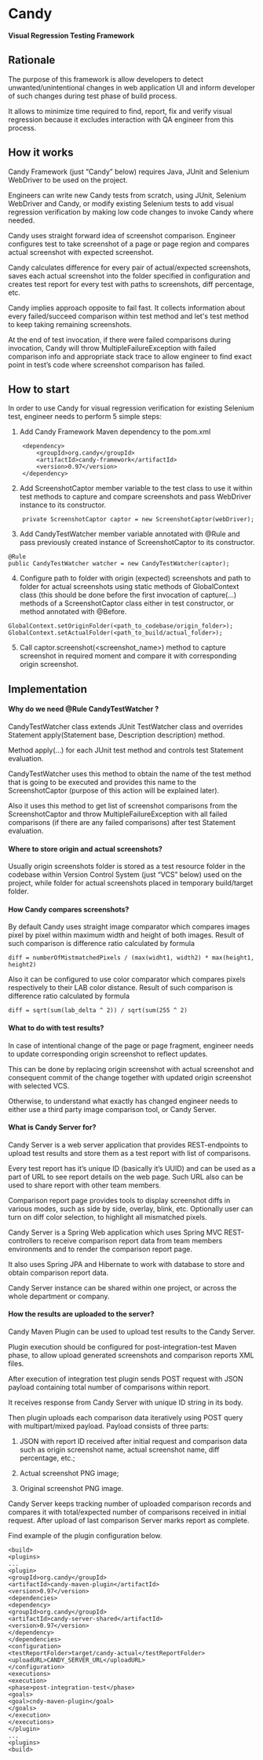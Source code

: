 # Candy

**Visual Regression Testing Framework**

## Rationale

The purpose of this framework is allow developers to detect unwanted/unintentional changes in web application UI and inform developer of such changes during test phase of build process.

It allows to minimize time required to find, report, fix and verify visual regression because it excludes interaction with QA engineer from this process.

  

## How it works

Candy Framework (just “Candy” below) requires Java, JUnit and Selenium WebDriver to be used on the project.

Engineers can write new Candy tests from scratch, using JUnit, Selenium WebDriver and Candy, or modify existing Selenium tests to add visual regression verification by making low code changes to invoke Candy where needed.

Candy uses straight forward idea of screenshot comparison. Engineer configures test to take screenshot of a page or page region and compares actual screenshot with expected screenshot.

Candy calculates difference for every pair of actual/expected screenshots, saves each actual screenshot into the folder specified in configuration and creates test report for every test with paths to screenshots, diff percentage, etc.

Candy implies approach opposite to fail fast. It collects information about every failed/succeed comparison within test method and let's test method to keep taking remaining screenshots.

At the end of test invocation, if there were failed comparisons during invocation, Candy will throw MultipleFailureException with failed comparison info and appropriate stack trace to allow engineer to find exact point in test’s code where screenshot comparison has failed.

  

## How to start

In order to use Candy for visual regression verification for existing Selenium test, engineer needs to perform 5 simple steps:

1.  Add Candy Framework Maven dependency to the pom.xml 
```
    <dependency>
	    <groupId>org.candy</groupId>
	    <artifactId>candy-framework</artifactId>
	    <version>0.97</version>
    </dependency>  
```

2.  Add ScreenshotCaptor member variable to the test class to use it within test methods to capture and compare screenshots and pass WebDriver instance to its constructor.  
```
    private ScreenshotCaptor captor = new ScreenshotCaptor(webDriver);  
```    
    
3.  Add CandyTestWatcher member variable annotated with @Rule and pass previously created instance of ScreenshotCaptor to its constructor.
```
@Rule
public CandyTestWatcher watcher = new CandyTestWatcher(captor);  
```  

4.  Configure path to folder with origin (expected) screenshots and path to folder for actual screenshots using static methods of GlobalContext class (this should be done before the first invocation of capture(...) methods of a ScreenshotCaptor class either in test constructor, or method annotated with @Before.
```
GlobalContext.setOriginFolder(<path_to_codebase/origin_folder>);
GlobalContext.setActualFolder(<path_to_build/actual_folder>);
```

5.  Call captor.screenshot(<screenshot_name>) method to capture screenshot in required moment and compare it with corresponding origin screenshot.
    

## Implementation

#### Why do we need @Rule CandyTestWatcher ?

CandyTestWatcher class extends JUnit TestWatcher class and overrides Statement apply(Statement base, Description description) method.

Method apply(...) for each JUnit test method and controls test Statement evaluation.

CandyTestWatcher uses this method to obtain the name of the test method that is going to be executed and provides this name to the ScreenshotCaptor (purpose of this action will be explained later).

Also it uses this method to get list of screenshot comparisons from the ScreenshotCaptor and throw MultipleFailureException with all failed comparisons (if there are any failed comparisons) after test Statement evaluation.

#### Where to store origin and actual screenshots?

Usually origin screenshots folder is stored as a test resource folder in the codebase within Version Control System (just “VCS” below) used on the project, while folder for actual screenshots placed in temporary build/target folder.  
  
#### How Candy compares screenshots?

By default Candy uses straight image comparator which compares images pixel by pixel within maximum width and height of both images. Result of such comparison is difference ratio calculated by formula
```
diff = numberOfMistmatchedPixels / (max(widht1, width2) * max(height1, height2)
```
 Also it can be configured to use color comparator which compares pixels respectively to their LAB color distance. Result of such comparison is difference ratio calculated by formula
```
diff = sqrt(sum(lab_delta ^ 2)) / sqrt(sum(255 ^ 2)
```

#### What to do with test results?

In case of intentional change of the page or page fragment, engineer needs to update corresponding origin screenshot to reflect updates.

This can be done by replacing origin screenshot with actual screenshot and consequent commit of the change together with updated origin screenshot with selected VCS.

Otherwise, to understand what exactly has changed engineer needs to either use a third party image comparison tool, or Candy Server.

#### What is Candy Server for?

Candy Server is a web server application that provides REST-endpoints to upload test results and store them as a test report with list of comparisons.

Every test report has it’s unique ID (basically it’s UUID) and can be used as a part of URL to see report details on the web page. Such URL also can be used to share report with other team members.

Comparison report page provides tools to display screenshot diffs in various modes, such as side by side, overlay, blink, etc. Optionally user can turn on diff color selection, to highlight all mismatched pixels.

Candy Server is a Spring Web application which uses Spring MVC REST-controllers to receive comparison report data from team members environments and to render the comparison report page.

It also uses Spring JPA and Hibernate to work with database to store and obtain comparison report data.

Candy Server instance can be shared within one project, or across the whole department or company.

#### How the results are uploaded to the server?

Candy Maven Plugin can be used to upload test results to the Candy Server.

Plugin execution should be configured for post-integration-test Maven phase, to allow upload generated screenshots and comparison reports XML files.

After execution of integration test plugin sends POST request with JSON payload containing total number of comparisons within report.

It receives response from Candy Server with unique ID string in its body.

Then plugin uploads each comparison data iteratively using POST query with multipart/mixed payload. Payload consists of three parts:

1.  JSON with report ID received after initial request and comparison data such as origin screenshot name, actual screenshot name, diff percentage, etc.;
    
2.  Actual screenshot PNG image;
    
3.  Original screenshot PNG image.
    
Candy Server keeps tracking number of uploaded comparison records and compares it with total/expected number of comparisons received in initial request. After upload of last comparison Server marks report as complete.
  
Find example of the plugin configuration below.
```
<build>
<plugins>
...
<plugin>
<groupId>org.candy</groupId>
<artifactId>candy-maven-plugin</artifactId>
<version>0.97</version>
<dependencies>
<dependency>
<groupId>org.candy</groupId>
<artifactId>candy-server-shared</artifactId>
<version>0.97</version>
</dependency>
</dependencies>
<configuration>
<testReportFolder>target/candy-actual</testReportFolder>
<uploadURL>CANDY_SERVER_URL</uploadURL>
</configuration>
<executions>
<execution>
<phase>post-integration-test</phase>
<goals>
<goal>cndy-maven-plugin</goal>
</goals>
</execution>
</executions>
</plugin>
...
<plugins>
<build>
```
